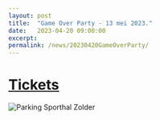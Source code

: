 ```yaml
---
layout: post
title:  "Game Over Party - 13 mei 2023."
date:   2023-04-20 09:00:00
excerpt: 
permalink: /news/20230420GameOverParty/
---
```


<p align="center">

# [Tickets](https://game-over.eventsquare.store/3p5oqnasakj1)

![Parking Sporthal Zolder](/news/img/instagameover.png)

</p>
